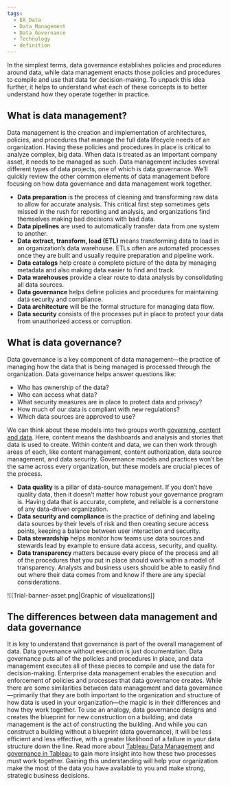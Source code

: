 ```yaml
---
tags:
  - EA_Data
  - Data_Management
  - Data_Governance
  - Technology
  - definition
---
```

In the simplest terms, data governance establishes policies and procedures around data, while data management enacts those policies and procedures to compile and use that data for decision-making. To unpack this idea further, it helps to understand what each of these concepts is to better understand how they operate together in practice.

## What is data management?

Data management is the creation and implementation of architectures, policies, and procedures that manage the full data lifecycle needs of an organization. Having these policies and procedures in place is critical to analyze complex, big data. When data is treated as an important company asset, it needs to be managed as such. Data management includes several different types of data projects, one of which is data governance. We’ll quickly review the other common elements of data management before focusing on how data governance and data management work together.

-   **Data preparation** is the process of cleaning and transforming raw data to allow for accurate analysis. This critical first step sometimes gets missed in the rush for reporting and analysis, and organizations find themselves making bad decisions with bad data.
-   **Data pipelines** are used to automatically transfer data from one system to another.
-   **Data extract, transform, load (ETL)** means transforming data to load in an organization’s data warehouse. ETLs often are automated processes once they are built and usually require preparation and pipeline work.
-   **Data catalogs** help create a complete picture of the data by managing metadata and also making data easier to find and track.
-   **Data warehouses** provide a clear route to data analysis by consolidating all data sources.
-   **Data governance** helps define policies and procedures for maintaining data security and compliance.
-   **Data architecture** will be the formal structure for managing data flow.
-   **Data security** consists of the processes put in place to protect your data from unauthorized access or corruption.

## What is data governance?

Data governance is a key component of data management—the practice of managing how the data that is being managed is processed through the organization. Data governance helps answer questions like:

-   Who has ownership of the data?
-   Who can access what data?
-   What security measures are in place to protect data and privacy?
-   How much of our data is compliant with new regulations?
-   Which data sources are approved to use?

We can think about these models into two groups worth [governing, content and data](https://help.tableau.com/current/blueprint/en-us/bp_governance_in_tableau.htm). Here, content means the dashboards and analysis and stories that data is used to create. Within content and data, we can then work through areas of each, like content management, content authorization, data source management, and data security. Governance models and practices won’t be the same across every organization, but these models are crucial pieces of the process.

-   **Data quality** is a pillar of data-source management. If you don’t have quality data, then it doesn’t matter how robust your governance program is. Having data that is accurate, complete, and reliable is a cornerstone of any data-driven organization.
-   **Data security and compliance** is the practice of defining and labeling data sources by their levels of risk and then creating secure access points, keeping a balance between user interaction and security.
-   **Data stewardship** helps monitor how teams use data sources and stewards lead by example to ensure data access, security, and quality.
-   **Data transparency** matters because every piece of the process and all of the procedures that you put in place should work within a model of transparency. Analysts and business users should be able to easily find out where their data comes from and know if there are any special considerations.

![[Trial-banner-asset.png|Graphic of visualizations]]

## The differences between data management and data governance

It is key to understand that governance is part of the overall management of data. Data governance without execution is just documentation. Data governance puts all of the policies and procedures in place, and data management executes all of these pieces to compile and use the data for decision-making. Enterprise data management enables the execution and enforcement of policies and processes that data governance creates. While there are some similarities between data management and data governance—primarily that they are both important to the organization and structure of how data is used in your organization—the magic is in their differences and how they work together. To use an analogy, data governance designs and creates the blueprint for new construction on a building, and data management is the act of constructing the building. And while you can construct a building without a blueprint (data governance), it will be less efficient and less effective, with a greater likelihood of a failure in your data structure down the line. Read more about [Tableau Data Management](https://www.tableau.com/learn/whitepapers/tableau-data-management) and [governance in Tableau](https://help.tableau.com/current/blueprint/en-us/bp_governance_in_tableau.htm) to gain more insight into how these two processes must work together. Gaining this understanding will help your organization make the most of the data you have available to you and make strong, strategic business decisions.